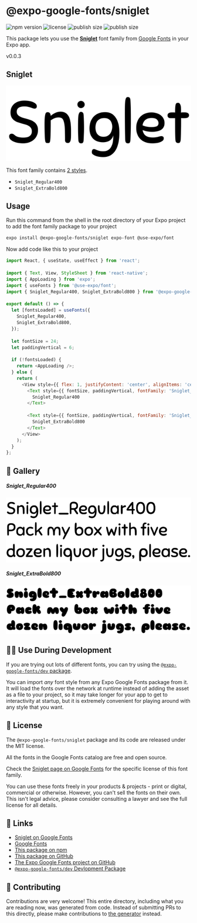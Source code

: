 # @expo-google-fonts/sniglet

![npm version](https://flat.badgen.net/npm/v/@expo-google-fonts/sniglet)
![license](https://flat.badgen.net/github/license/expo/google-fonts)
![publish size](https://flat.badgen.net/packagephobia/install/@expo-google-fonts/sniglet)
![publish size](https://flat.badgen.net/packagephobia/publish/@expo-google-fonts/sniglet)

This package lets you use the [**Sniglet**](https://fonts.google.com/specimen/Sniglet) font family from [Google Fonts](https://fonts.google.com/) in your Expo app.

v0.0.3

## Sniglet

![Sniglet](./font-family.png)

This font family contains [2 styles](#-gallery).

- `Sniglet_Regular400`
- `Sniglet_ExtraBold800`

## Usage

Run this command from the shell in the root directory of your Expo project to add the font family package to your project
```sh
expo install @expo-google-fonts/sniglet expo-font @use-expo/font
```

Now add code like this to your project
```js
import React, { useState, useEffect } from 'react';

import { Text, View, StyleSheet } from 'react-native';
import { AppLoading } from 'expo';
import { useFonts } from '@use-expo/font';
import { Sniglet_Regular400, Sniglet_ExtraBold800 } from '@expo-google-fonts/sniglet';

export default () => {
  let [fontsLoaded] = useFonts({
    Sniglet_Regular400,
    Sniglet_ExtraBold800,
  });

  let fontSize = 24;
  let paddingVertical = 6;

  if (!fontsLoaded) {
    return <AppLoading />;
  } else {
    return (
      <View style={{ flex: 1, justifyContent: 'center', alignItems: 'center' }}>
        <Text style={{ fontSize, paddingVertical, fontFamily: 'Sniglet_Regular400' }}>
          Sniglet_Regular400
        </Text>

        <Text style={{ fontSize, paddingVertical, fontFamily: 'Sniglet_ExtraBold800' }}>
          Sniglet_ExtraBold800
        </Text>
      </View>
    );
  }
};

```

## 🔡 Gallery

##### Sniglet_Regular400
![Sniglet_Regular400](./106613b6566b3b9a696c095879b31e220c39d60c508dae033b5f3680aaa48732.ttf.png)

##### Sniglet_ExtraBold800
![Sniglet_ExtraBold800](./439b0ab4a7a1d2a1328cc8eb52d10167325643f9c15a187d3d7650cdd15cf896.ttf.png)


## 👩‍💻 Use During Development

If you are trying out lots of different fonts, you can try using the [`@expo-google-fonts/dev` package](https://github.com/expo/google-fonts/tree/master/font-packages/dev#readme).

You can import *any* font style from any Expo Google Fonts package from it. It will load the fonts
over the network at runtime instead of adding the asset as a file to your project, so it may take longer
for your app to get to interactivity at startup, but it is extremely convenient
for playing around with any style that you want.

## 📖 License

The `@expo-google-fonts/sniglet` package and its code are released under the MIT license.

All the fonts in the Google Fonts catalog are free and open source.

Check the [Sniglet page on Google Fonts](https://fonts.google.com/specimen/Sniglet) for the specific license of this font family.

You can use these fonts freely in your products & projects - print or digital, commercial or otherwise. However, you can't sell the fonts on their own. This isn't legal advice, please consider consulting a lawyer and see the full license for all details.

## 🔗 Links

- [Sniglet on Google Fonts](https://fonts.google.com/specimen/Sniglet)
- [Google Fonts](https://fonts.google.com/)
- [This package on npm](https://www.npmjs.com/package/@expo-google-fonts/sniglet)
- [This package on GitHub](https://github.com/expo/google-fonts/tree/master/font-packages/sniglet)
- [The Expo Google Fonts project on GitHub](https://github.com/expo/google-fonts)
- [`@expo-google-fonts/dev` Devlopment Package](https://github.com/expo/google-fonts/tree/master/font-packages/dev)


## 🤝 Contributing

Contributions are very welcome! This entire directory, including what you are reading now, was generated from code. Instead of submitting PRs to this directly, please make contributions to [the generator](https://github.com/expo/google-fonts/tree/master/packages/generator) instead.
